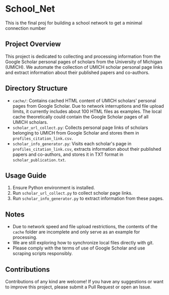 # School_Net
This is the final proj for building a school network to get a minimal  connection number

## Project Overview
This project is dedicated to collecting and processing information from the Google Scholar personal pages of scholars from the University of Michigan (UMICH). We automate the collection of UMICH scholar personal page links and extract information about their published papers and co-authors.

## Directory Structure
- `cache/`: Contains cached HTML content of UMICH scholars' personal pages from Google Scholar. Due to network interruptions and file upload limits, it currently includes about 100 HTML files as examples. The local cache theoretically could contain the Google Scholar pages of all UMICH scholars.
- `scholar_url_collect.py`: Collects personal page links of scholars belonging to UMICH from Google Scholar and stores them in `profiles_citation_link.csv`.
- `scholar_info_generator.py`: Visits each scholar's page in `profiles_citation_link.csv`, extracts information about their published papers and co-authors, and stores it in TXT format in `scholar_publication.txt`.

## Usage Guide
1. Ensure Python environment is installed.
2. Run `scholar_url_collect.py` to collect scholar page links.
3. Run `scholar_info_generator.py` to extract information from these pages.

## Notes
- Due to network speed and file upload restrictions, the contents of the `cache` folder are incomplete and only serve as an example for processing.
- We are still exploring how to synchronize local files directly with git.
- Please comply with the terms of use of Google Scholar and use scraping scripts responsibly.

## Contributions
Contributions of any kind are welcome! If you have any suggestions or want to improve this project, please submit a Pull Request or open an Issue.
